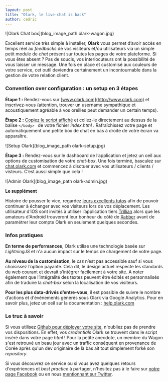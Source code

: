 ```yaml
---
layout: post
title: "Olark, le live-chat is back"
author: cedric
---
```


![Olark Chat box](blog_image_path olark-wagon.jpg)

Excellent service très simple à installer, **Olark** vous permet d’avoir accès en temps réel au *feedbacks* de vos visiteurs et/ou utilisateurs via un simple petit module de *chat* présent sur toutes les pages de votre plateforme. Si vous êtes absent ? Pas de soucis, vos interlocuteurs ont la possibilité de vous laisser un message. Une fois en place et customisé aux couleurs de votre service, cet outil deviendra certainement un incontournable dans la gestion de votre relation client.

### Convention over configuration : un setup en 3 étapes

**Étape 1 :** Rendez-vous sur [www.olark.com](http://www.olark.com) et inscrivez-vous (attention, trouver un username sympathique et acoustiquement agréable à vos oreilles peut demander un certain temps).

**Étape 2 :** [Copiez le script affiché](https://www.olark.com/install) et collez-le directement au dessus de la balise ```</body> ``` de votre fichier *index.html* . Rafraîchissez votre page et automatiquement une petite box de chat en bas à droite de votre écran va apparaître.

![Setup Olark](blog_image_path olark-setup.jpg)

**Étape 3 :** Rendez-vous sur le dashboard de l’application et jetez un oeil aux options de customisation de votre *chat-box*. Une fois terminé, basculez sur [chat.olark.com](https://chat.olark.com/) et commencez à disctuer avec vos utilisateurs / clients / visteurs. C’est aussi simple que cela !

![Admin Olark](blog_image_path olark-admin.jpg)

**Le supplément**

Histoire de pousser le vice, regardez [leurs excellents tutos](https://www.olark.com/help/clients) afin de pouvoir continuer à échanger avec vos visiteurs lors de vos déplacement. Les utilisateur d’iOS sont invités à utiliser l’application tiers [Trillian](https://itunes.apple.com/us/app/trillian/id327603487?mt=8) alors que les amateurs d'Androïd trouveront leur bonheur du côté de [Xabber](https://play.google.com/store/apps/details?id=com.xabber.android&hl=en) avant de paramétrer leur compte Olark en seulement quelques secondes.

### Infos pratiques

**En terme de performances**, Olark utilise une technologie basée sur *LightningJS* et n'a aucun impact sur le temps de chargement de votre page.

**Au niveau de la customisation**, le *css* n’est pas accessible sauf si vous choisissez l’option payante. Cela dit, le design actuel respecte les standards du web courant et devrait s’intégrer facilement à votre site. A noter également que l’intégralité des textes peuvent être édités et personnalisés afin de traduire la *chat-box* selon la localisation de vos visiteurs.

**Pour les plus data-drivés d’entre-vous**, il est possible de suivre le nombre d’actions et d'événements générés sous Olark via Google Analytics. Pour en savoir plus, jetez un oeil sur la documentation : [help.olark.com](https://www.olark.com/help)

### Le truc à savoir

Si vous utilisez [Github pour déployer votre site](https://www.youtube.com/watch?v=V6Zo68uQPqE), n'oubliez pas de prendre vos dispositions. En effet, vos *credentials* Olark se trouvent dans le script inséré dans votre page *html* ! Pour la petite anecdote, un membre du Wagon s'est retrouvé un beau jour avec un traffic conséquent en provenance de Corée après qu'un dev originaire de là bas ait tout simplement forké son *repository*.

Si vous découvrez ce service ou si vous avez quelques retours d'expériences et *best practice* à partager, n'hésitez pas à le faire sur [notre page Facebook](https://www.facebook.com/lewagonformation) ou en nous [mentionnant sur Twitter](https://www.twitter.com/lewagonparis).
